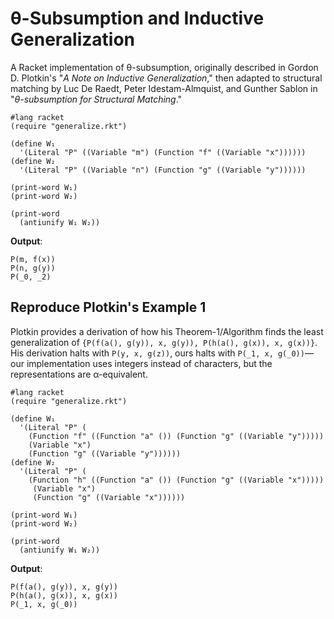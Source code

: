 # θ-Subsumption and Inductive Generalization

A Racket implementation of θ-subsumption, originally described in
Gordon D. Plotkin's "*A Note on Inductive Generalization*," then adapted
to structural matching by Luc De Raedt, Peter Idestam-Almquist, and
Gunther Sablon in "*θ-subsumption for Structural Matching*."

```racket
#lang racket
(require "generalize.rkt")

(define W₁
  '(Literal "P" ((Variable "m") (Function "f" ((Variable "x"))))))
(define W₂
  '(Literal "P" ((Variable "n") (Function "g" ((Variable "y"))))))

(print-word W₁)
(print-word W₂)

(print-word
  (antiunify W₁ W₂))
```

**Output**:

```console
P(m, f(x))
P(n, g(y))
P(_0, _2)
```

## Reproduce Plotkin's Example 1

Plotkin provides a derivation of how his Theorem-1/Algorithm finds the least
generalization of `{P(f(a(), g(y)), x, g(y)), P(h(a(), g(x)), x, g(x))}`.
His derivation halts with `P(y, x, g(z))`, ours halts with
`P(_1, x, g(_0))`—our implementation uses integers instead of characters,
but the representations are α-equivalent.

```racket
#lang racket
(require "generalize.rkt")

(define W₁
  '(Literal "P" (
    (Function "f" ((Function "a" ()) (Function "g" ((Variable "y")))))
    (Variable "x")
    (Function "g" ((Variable "y"))))))
(define W₂
  '(Literal "P" (
    (Function "h" ((Function "a" ()) (Function "g" ((Variable "x")))))
     (Variable "x")
     (Function "g" ((Variable "x"))))))

(print-word W₁)
(print-word W₂)

(print-word
  (antiunify W₁ W₂))
```

**Output**:

```console
P(f(a(), g(y)), x, g(y))
P(h(a(), g(x)), x, g(x))
P(_1, x, g(_0))
```
